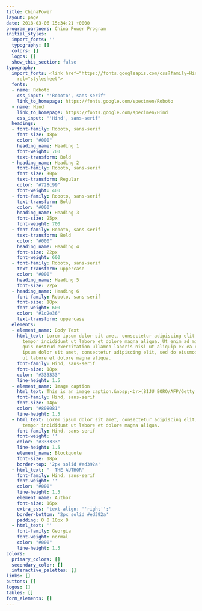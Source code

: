 ```yaml
---
title: ChinaPower
layout: page
date: 2018-03-06 15:34:21 +0000
program_partners: China Power Program
initial_styles:
  import_fonts: ''
  typography: []
  colors: []
  logos: []
  show_this_section: false
typography:
  import_fonts: <link href="https://fonts.googleapis.com/css?family=Hind|Roboto:400,600,700"
    rel="stylesheet">
  fonts:
  - name: Roboto
    css_input: "'Roboto', sans-serif"
    link_to_homepage: https://fonts.google.com/specimen/Roboto
  - name: Hind
    link_to_homepage: https://fonts.google.com/specimen/Hind
    css_input: "'Hind', sans-serif"
  headings:
  - font-family: Roboto, sans-serif
    font-size: 48px
    color: "#000"
    heading_name: Heading 1
    font-weight: 700
    text-transform: Bold
  - heading_name: Heading 2
    font-family: Roboto, sans-serif
    font-size: 30px
    text-transform: Regular
    color: "#728c99"
    font-weight: 400
  - font-family: Roboto, sans-serif
    text-transform: Bold
    color: "#000"
    heading_name: Heading 3
    font-size: 25px
    font-weight: 700
  - font-family: Roboto, sans-serif
    text-transform: Bold
    color: "#000"
    heading_name: Heading 4
    font-size: 22px
    font-weight: 600
  - font-family: Roboto, sans-serif
    text-transform: uppercase
    color: "#000"
    heading_name: Heading 5
    font-size: 22px
  - heading_name: Heading 6
    font-family: Roboto, sans-serif
    font-size: 18px
    font-weight: 600
    color: "#1c2e36"
    text-transform: uppercase
  elements:
  - element_name: Body Text
    html_text: Lorem ipsum dolor sit amet, consectetur adipiscing elit, sed do eiusmod
      tempor incididunt ut labore et dolore magna aliqua. Ut enim ad minim veniam,
      quis nostrud exercitation ullamco laboris nisi ut aliquip ex ea commodo consequat.<br><br>Lorem
      ipsum dolor sit amet, consectetur adipiscing elit, sed do eiusmod tempor incididunt
      ut labore et dolore magna aliqua.
    font-family: Hind, sans-serif
    font-size: 18px
    color: "#333333"
    line-height: 1.5
  - element_name: Image caption
    html_text: This is an image caption.&nbsp;<br>(BIJU BORO/AFP/Getty Images)
    font-family: Hind, sans-serif
    font-size: 14px
    color: "#808081"
    line-height: 1.5
  - html_text: Lorem ipsum dolor sit amet, consectetur adipiscing elit, sed do eiusmod
      tempor incididunt ut labore et dolore magna aliqua.
    font-family: Hind, sans-serif
    font-weight: ''
    color: "#333333"
    line-height: 1.5
    element_name: Blockquote
    font-size: 18px
    border-top: '2px solid #ed392a'
  - html_text: "- THE AUTHOR"
    font-family: Hind, sans-serif
    font-weight: ''
    color: "#000"
    line-height: 1.5
    element_name: Author
    font-size: 16px
    extra_css: 'text-align: ''right'';'
    border-bottom: '2px solid #ed392a'
    padding: 0 0 10px 0
  - html_text: ''
    font-family: Georgia
    font-weight: normal
    color: "#000"
    line-height: 1.5
colors:
  primary_colors: []
  secondary_color: []
  interactive_palettes: []
links: []
buttons: []
logos: []
tables: []
form_elements: []
---
```

